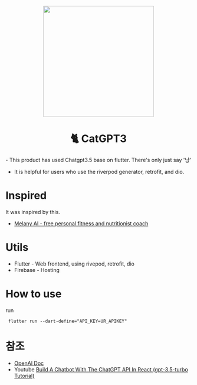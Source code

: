 <p align="center">
  <img src = "https://user-images.githubusercontent.com/34917143/224589235-e98a74ee-bf27-4c74-97c1-705a4cf5e463.png" width="300px">
</p>

<h1 align="center">🐈 CatGPT3</h1>
- This product has used Chatgpt3.5 base on flutter. There's only just say '냥'

- It is helpful for users who use the riverpod generator, retrofit, and dio.



# Inspired

It was inspired by this.

- [Melany AI - free personal fitness and nutritionist coach ](https://melany.ai/)

# Utils

- Flutter - Web frontend, using rivepod, retrofit, dio
- Firebase - Hosting

# How to use

run

```
 flutter run --dart-define="API_KEY=UR_APIKEY"
```

# 참조

- [OpenAI Doc](https://openai.com/blog/introducing-chatgpt-and-whisper-apis)
- Youtube [Build A Chatbot With The ChatGPT API In React (gpt-3.5-turbo Tutorial)](https://www.youtube.com/watch?v=Lag9Pj_33hM)
